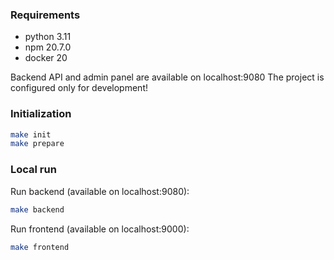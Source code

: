 ### Requirements
- python 3.11
- npm 20.7.0
- docker 20

Backend API and admin panel are available on localhost:9080
The project is configured only for development!


### Initialization
```bash
make init
make prepare
```

### Local run
Run backend (available on localhost:9080):
```bash
make backend
```

Run frontend (available on localhost:9000):
```bash
make frontend
```